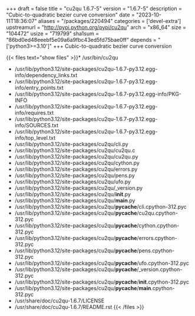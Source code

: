 +++
draft = false
title = "cu2qu 1.6.7-5"
version = "1.6.7-5"
description = "Cubic-to-quadratic bezier curve conversion"
date = "2023-10-11T18:36:07"
aliases = "/packages/220494"
categories = ['devel-extra']
upstreamurl = "http://pypi.python.org/pypi/cu2qu"
arch = "x86_64"
size = "104472"
usize = "719799"
sha1sum = "86bd0ed48eeebf5e09a6a9fbc43ed5fd75bae0ff"
depends = "['python3>=3.10']"
+++
Cubic-to-quadratic bezier curve conversion

{{< files text="show files" >}}* /usr/bin/cu2qu
* /usr/lib/python3.12/site-packages/cu2qu-1.6.7-py3.12.egg-info/dependency_links.txt
* /usr/lib/python3.12/site-packages/cu2qu-1.6.7-py3.12.egg-info/entry_points.txt
* /usr/lib/python3.12/site-packages/cu2qu-1.6.7-py3.12.egg-info/PKG-INFO
* /usr/lib/python3.12/site-packages/cu2qu-1.6.7-py3.12.egg-info/requires.txt
* /usr/lib/python3.12/site-packages/cu2qu-1.6.7-py3.12.egg-info/SOURCES.txt
* /usr/lib/python3.12/site-packages/cu2qu-1.6.7-py3.12.egg-info/top_level.txt
* /usr/lib/python3.12/site-packages/cu2qu/cli.py
* /usr/lib/python3.12/site-packages/cu2qu/cu2qu.c
* /usr/lib/python3.12/site-packages/cu2qu/cu2qu.py
* /usr/lib/python3.12/site-packages/cu2qu/cython.py
* /usr/lib/python3.12/site-packages/cu2qu/errors.py
* /usr/lib/python3.12/site-packages/cu2qu/pens.py
* /usr/lib/python3.12/site-packages/cu2qu/ufo.py
* /usr/lib/python3.12/site-packages/cu2qu/_version.py
* /usr/lib/python3.12/site-packages/cu2qu/__init__.py
* /usr/lib/python3.12/site-packages/cu2qu/__main__.py
* /usr/lib/python3.12/site-packages/cu2qu/__pycache__/cli.cpython-312.pyc
* /usr/lib/python3.12/site-packages/cu2qu/__pycache__/cu2qu.cpython-312.pyc
* /usr/lib/python3.12/site-packages/cu2qu/__pycache__/cython.cpython-312.pyc
* /usr/lib/python3.12/site-packages/cu2qu/__pycache__/errors.cpython-312.pyc
* /usr/lib/python3.12/site-packages/cu2qu/__pycache__/pens.cpython-312.pyc
* /usr/lib/python3.12/site-packages/cu2qu/__pycache__/ufo.cpython-312.pyc
* /usr/lib/python3.12/site-packages/cu2qu/__pycache__/_version.cpython-312.pyc
* /usr/lib/python3.12/site-packages/cu2qu/__pycache__/__init__.cpython-312.pyc
* /usr/lib/python3.12/site-packages/cu2qu/__pycache__/__main__.cpython-312.pyc
* /usr/share/doc/cu2qu-1.6.7/LICENSE
* /usr/share/doc/cu2qu-1.6.7/README.rst
{{< /files >}}